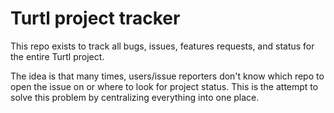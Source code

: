 # Turtl project tracker

This repo exists to track all bugs, issues, features requests, and status for
the entire Turtl project.

The idea is that many times, users/issue reporters don't know which repo to open
the issue on or where to look for project status. This is the attempt to solve
this problem by centralizing everything into one place.



